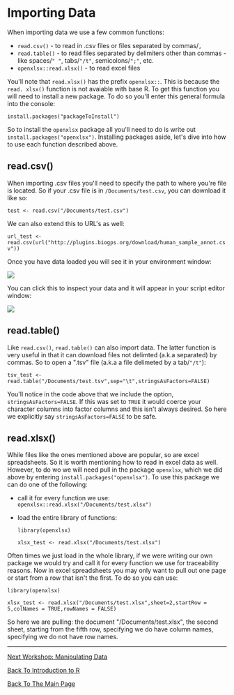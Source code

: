 # Importing Data

When importing data we use a few common functions:

* ```read.csv()``` - to read in .csv files or files separated by commas/```,```
* ```read.table()``` - to read files separated by delimiters other than commas - like spaces/```" "```, tabs/```"/t"```, semicolons/```";"```, etc.
* ```openxlsx::read.xlsx()``` - to read excel files

You'll note that ```read.xlsx()``` has the prefix ```openxlsx::```. This is because the ```read. xlsx()``` function is not avaiable with base R. To get this function you will need to install a new package. To do so you'll enter this general formula into the console:

```
install.packages("packageToInstall")
```

So to install the ```openxlsx``` package all you'll need to do is write out ```install.packages("openxlsx")```. Installing packages aside, let's dive into how to use each function described above.

## read.csv()

When importing .csv files you'll need to specify the path to where you're file is located. So if your .csv file is in ```/Documents/test.csv```, you can download it like so:

```test <- read.csv("/Documents/test.csv")```

We can also extend this to URL's as well:

```url_test <- read.csv(url("http://plugins.biogps.org/download/human_sample_annot.csv"))```

Once you have data loaded you will see it in your environment window:

![](images/click.PNG)

You can click this to inspect your data and it will appear in your script editor window:

![](images/view.PNG)

## read.table()

Like ```read.csv()```, ```read.table()``` can also import data. The latter function is very useful in that it can download files not delimted (a.k.a separated) by commas. So to open a ".tsv" file (a.k.a a file delimeted by a tab/```"/t"```):

```tsv_test <- read.table("/Documents/test.tsv",sep="\t",stringsAsFactors=FALSE)```

You'll notice in the code above that we include the option, ```stringsAsFactors=FALSE```. If this was set to ```TRUE``` it would coerce your character columns into factor columns and this isn't always desired. So here we explicitly say ```stringsAsFactors=FALSE``` to be safe.

## read.xlsx()

While files like the ones mentioned above are popular, so are excel spreadsheets. So it is worth mentioning how to read in excel data as well. However, to do wo we will need pull in the package ```openxlsx```, which we did above by entering ```install.packages("openxlsx")```. To use this package we can do one of the following:

  * call it for every function we use: ```openxlsx::read.xlsx("/Documents/test.xlsx")```
  * load the entire library of functions:
   
       ```library(openxlsx)```
      
      ```xlsx_test <- read.xlsx("/Documents/test.xlsx")```
      
Often times we just load in the whole library, if we were writing our own package we would try and call it for every function we use for traceability reasons. Now in excel spreadsheets you may only want to pull out one page or start from a row that isn't the first. To do so you can use:

```library(openxlsx)```

```xlsx_test <- read.xlsx("/Documents/test.xlsx",sheet=2,startRow = 5,colNames = TRUE,rowNames = FALSE)```

So here we are pulling: the document "/Documents/test.xlsx", the second sheet, starting from the fifth row, specifying we do have column names, specifying we do not have row names. 

_________________________________________________________________________________________________________________________________________________________________________________

[Next Workshop: Manipulating Data](../ManipulatingData/ManipulatingData.md)

[Back To Introduction to R](../IntroToR.md)

[Back To The Main Page](../../index.md)





